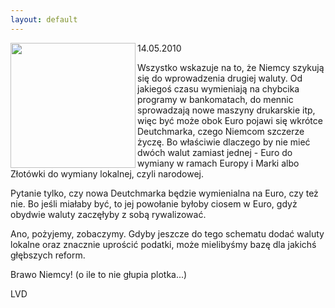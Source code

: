 ```yaml
---
layout: default
---
```

<img src="{{site.baseurl}}\articles\pictures\465.eurodm.jpg" align="left" HSPACE=”50” VSPACE=”50” width="200"><!--32--><p>
14.05.2010</p><p></p><p>Wszystko wskazuje na to, że Niemcy szykują się do wprowadzenia drugiej waluty. Od jakiegoś czasu wymieniają na chybcika programy w bankomatach, do mennic sprowadzają nowe maszyny drukarskie itp, więc być może obok Euro pojawi się wkrótce Deutchmarka, czego Niemcom szczerze życzę. Bo właściwie dlaczego by nie mieć dwóch walut zamiast jednej - Euro do wymiany w ramach Europy i Marki albo Złotówki do wymiany lokalnej, czyli narodowej. </p><p></p><p>Pytanie tylko, czy nowa Deutchmarka będzie wymienialna na Euro, czy też nie. Bo jeśli miałaby być, to jej powołanie byłoby ciosem w Euro, gdyż obydwie waluty zaczęłyby z sobą rywalizować.</p><p></p><p>Ano, pożyjemy, zobaczymy. Gdyby  jeszcze do tego schematu dodać waluty lokalne oraz znacznie uprościć podatki, może mielibyśmy bazę dla jakichś głębszych reform. </p><p></p><p>Brawo Niemcy! (o ile to nie głupia plotka...)</p><p></p><p>LVD</p><p></p>